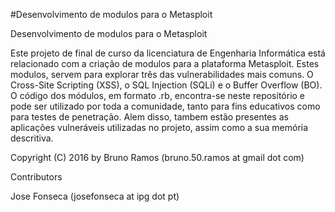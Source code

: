 #Desenvolvimento de modulos para o Metasploit

Desenvolvimento de modulos para o Metasploit

Este projeto de final de curso da licenciatura de Engenharia Informática está relacionado com a criação de modulos para a plataforma Metasploit.
Estes modulos, servem para explorar três das vulnerabilidades mais comuns. O Cross-Site Scripting (XSS), o SQL Injection (SQLi) e o Buffer Overflow (BO).
O código dos módulos, em formato .rb, encontra-se neste repositório e pode ser utilizado por toda a comunidade, tanto para fins educativos como para testes de penetração.
Alem disso, tambem estão presentes as aplicações vulneráveis utilizadas no projeto, assim como a sua memória descritiva. 

Copyright (C) 2016 by Bruno Ramos (bruno.50.ramos at gmail dot com)

Contributors

Jose Fonseca (josefonseca at ipg dot pt)
